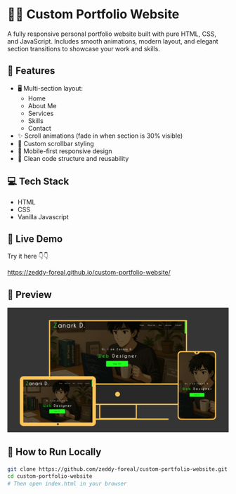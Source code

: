 # 🧑‍💼 Custom Portfolio Website

A fully responsive personal portfolio website built with pure HTML, CSS, and JavaScript. Includes smooth animations, modern layout, and elegant section transitions to showcase your work and skills.

## 🌟 Features

- 🖥️ Multi-section layout:
  - Home
  - About Me
  - Services
  - Skills
  - Contact
- ✨ Scroll animations (fade in when section is 30% visible)
- 🎨 Custom scrollbar styling
- 📱 Mobile-first responsive design
- 🧠 Clean code structure and reusability

## 💻 Tech Stack

- HTML  
- CSS  
- Vanilla Javascript

## 🚀 Live Demo

 Try it here 👇👇

 https://zeddy-foreal.github.io/custom-portfolio-website/

## 📸 Preview

![Custom Portfolio Screenshot](./preview.png)

## 📁 How to Run Locally

```bash
git clone https://github.com/zeddy-foreal/custom-portfolio-website.git
cd custom-portfolio-website
# Then open index.html in your browser
